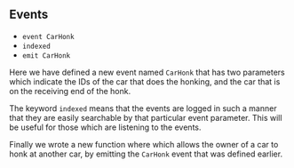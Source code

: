 ## Events

- `event CarHonk`
- `indexed`
- `emit CarHonk`

Here we have defined a new event named `CarHonk` that has two parameters which
indicate the IDs of the car that does the honking, and the car that is on the
receiving end of the honk.

The keyword `indexed` means that the events are logged in such a manner that
they are easily searchable by that particular event parameter. This will be useful for those which are listening to the events.

Finally we wrote a new function where which allows the owner of a car to honk at another car, by emitting the `CarHonk` event that was defined earlier.
